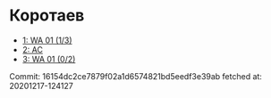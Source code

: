 # Коротаев
- [1: WA 01 (1/3)](1.md)
- [2: AC](2.md)
- [3: WA 01 (0/2)](3.md)

Commit: 16154dc2ce7879f02a1d6574821bd5eedf3e39ab
 fetched at: 20201217-124127
